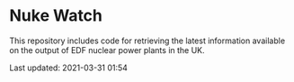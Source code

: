 # Nuke Watch

This repository includes code for retrieving the latest information available on the output of EDF nuclear power plants in the UK.

Last updated: 2021-03-31 01:54